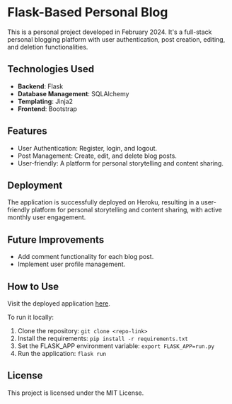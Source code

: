 # Flask-Based Personal Blog

This is a personal project developed in February 2024. It's a full-stack personal blogging platform with user authentication, post creation, editing, and deletion functionalities.

## Technologies Used
- **Backend**: Flask
- **Database Management**: SQLAlchemy
- **Templating**: Jinja2
- **Frontend**: Bootstrap

## Features
- User Authentication: Register, login, and logout.
- Post Management: Create, edit, and delete blog posts.
- User-friendly: A platform for personal storytelling and content sharing.

## Deployment
The application is successfully deployed on Heroku, resulting in a user-friendly platform for personal storytelling and content sharing, with active monthly user engagement.

## Future Improvements
- Add comment functionality for each blog post.
- Implement user profile management.

## How to Use
Visit the deployed application [here](<insert your heroku app link here>).

To run it locally:
1. Clone the repository: `git clone <repo-link>`
2. Install the requirements: `pip install -r requirements.txt`
3. Set the FLASK_APP environment variable: `export FLASK_APP=run.py`
4. Run the application: `flask run`

## License
This project is licensed under the MIT License.
